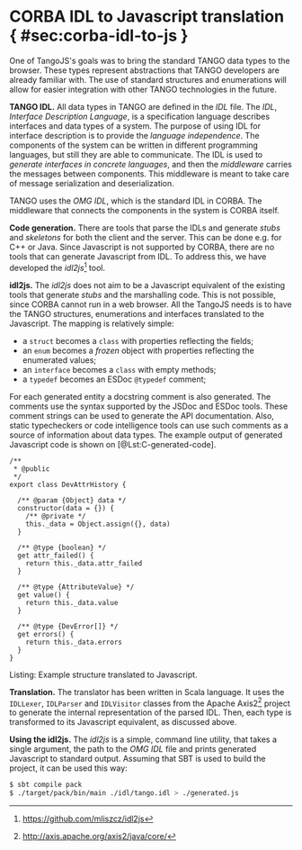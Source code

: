 # CORBA IDL to Javascript translation { #sec:corba-idl-to-js }

One of TangoJS's goals was to bring the standard TANGO data types to the
browser. These types represent abstractions that TANGO developers are already
familiar with. The use of standard structures and enumerations will allow for
easier integration with other TANGO technologies in the future.

**TANGO IDL.**
All data types in TANGO are defined in the *IDL* file. The *IDL*, *Interface
Description Language*, is a specification language describes interfaces and
data types of a system. The purpose of using IDL for interface description is
to provide the *language independence*. The components of the system can be
written in different programming languages, but still they are able to
communicate. The IDL is used to *generate interfaces in concrete languages*,
and then the *middleware* carries the messages between components. This
middleware is meant to take care of message serialization and deserialization.

TANGO uses the *OMG IDL*, which is the standard IDL in CORBA. The middleware
that connects the components in the system is CORBA itself.

**Code generation.**
There are tools that parse the IDLs and generate *stubs* and *skeletons* for
both the client and the server. This can be done e.g. for C++ or Java. Since
Javascript is not supported by CORBA, there are no tools that can generate
Javascript from IDL. To address this, we have developed the
*idl2js*[^C-url-idl2js] tool.

[^C-url-idl2js]: <https://github.com/mliszcz/idl2js>

**idl2js.**
The *idl2js* does not aim to be a Javascript equivalent of the existing tools
that generate *stubs* and the marshalling code. This is not possible, since
CORBA cannot run in a web browser. All the TangoJS needs is to have the TANGO
structures, enumerations and interfaces translated to the Javascript. The
mapping is relatively simple:

* a `struct` becomes a `class` with properties reflecting the fields;
* an `enum` becomes a *frozen* object with properties reflecting the enumerated
  values;
* an `interface` becomes a `class` with empty methods;
* a `typedef` becomes an ESDoc `@typedef` comment;

For each generated entity a docstring comment is also generated. The comments
use the syntax supported by the JSDoc and ESDoc tools. These comment strings
can be used to generate the API documentation. Also, static typecheckers or
code intelligence tools can use such comments as a source of information about
data types. The example output of generated Javascript code is shown on
[@Lst:C-generated-code].

```{#lst:C-generated-code .javascript .numberLines}
/**
 * @public
 */
export class DevAttrHistory {

  /** @param {Object} data */
  constructor(data = {}) {
    /** @private */
    this._data = Object.assign({}, data)
  }

  /** @type {boolean} */
  get attr_failed() {
    return this._data.attr_failed
  }

  /** @type {AttributeValue} */
  get value() {
    return this._data.value
  }

  /** @type {DevError[]} */
  get errors() {
    return this._data.errors
  }
}
```
Listing: Example structure translated to Javascript.

**Translation.**
The translator has been written in Scala language. It uses the `IDLLexer`,
`IDLParser` and `IDLVisitor` classes from the Apache Axis2[^C-url-axis2]
project to generate the internal representation of the parsed IDL. Then, each
type is transformed to its Javascript equivalent, as discussed above.

[^C-url-axis2]: <http://axis.apache.org/axis2/java/core/>

**Using the idl2js.**
The *idl2js* is a simple, command line utility, that takes a single argument,
the path to the *OMG IDL* file and prints generated Javascript to standard
output. Assuming that SBT is used to build the project, it can be used this
way:

```{.bash .numberLines}
$ sbt compile pack
$ ./target/pack/bin/main ./idl/tango.idl > ./generated.js
```
